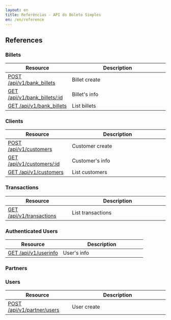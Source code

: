 ```yaml
---
layout: en
title: Referências - API do Boleto Simples
en: /en/reference
---
```


## References

### Billets

<table class='table table-bordered features'>
  <thead>
    <tr>
      <th>Resource</th>
      <th>Description</th>
    </tr>
  </thead>
  <tbody>
    <tr>
      <td><a href="/reference/v1/bank_billets#criar-boleto">POST /api/v1/bank_billets</a></td>
      <td width='60%'>Billet create</td>
    </tr>
    <tr>
      <td><a href="/reference/v1/bank_billets#informaes-do-boleto">GET /api/v1/bank_billets/:id</a></td>
      <td width='60%'>Billet's info</td>
    </tr>
    <tr>
      <td><a href="/reference/v1/bank_billets#listar-boletos">GET /api/v1/bank_billets</a></td>
      <td width='60%'>List billets</td>
    </tr>
  </tbody>
</table>

###  Clients

<table class='table table-bordered features'>
  <thead>
    <tr>
      <th>Resource</th>
      <th>Description</th>
    </tr>
  </thead>
  <tbody>
    <tr>
      <td>
        <a href="/reference/v1/customers#criar-cliente">POST /api/v1/customers</a>
      </td>
      <td width='60%'>Customer create</td>
    </tr>
    <tr>
      <td>
        <a href="/reference/v1/customers#informaes-do-cliente">GET /api/v1/customers/:id</a>
      </td>
      <td width='60%'>Customer's info</td>
    </tr>
    <tr>
      <td>
        <a href="/reference/v1/customers#listar-clientes">GET /api/v1/customers</a>
      </td>
      <td width='60%'>List customers</td>
    </tr>
  </tbody>
</table>

### Transactions

<table class='table table-bordered features'>
  <thead>
    <tr>
      <th>Resource</th>
      <th>Description</th>
    </tr>
  </thead>
  <tbody>
    <tr>
      <td>
        <a href="/reference/v1/transactions/">GET /api/v1/transactions</a>
      </td>
      <td width='60%'>List transactions</td>
    </tr>
  </tbody>
</table>

### Authenticated Users

<table class='table table-bordered features'>
  <thead>
    <tr>
      <th>Resource</th>
      <th>Description</th>
    </tr>
  </thead>
  <tbody>
    <tr>
      <td>
        <a href="/reference/v1/users/">GET /api/v1/userinfo</a>
      </td>
      <td width='60%'>User's info</td>
    </tr>
  </tbody>
</table>

### Partners

### Users

<table class='table table-bordered features'>
  <thead>
    <tr>
      <th>Resource</th>
      <th>Description</th>
    </tr>
  </thead>
  <tbody>
    <tr>
      <td>
        <a href="/reference/v1/partner/users">POST /api/v1/partner/users</a>
      </td>
      <td width='60%'>User create</td>
    </tr>
  </tbody>
</table>
